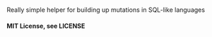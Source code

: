 ###

Really simple helper for building up mutations in SQL-like languages

#### MIT License, see LICENSE
